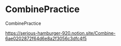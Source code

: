 # CombinePractice
CombinePractice


https://serious-hamburger-920.notion.site/Combine-6ae0202872f64d6e8a2f3056c3dfc4f5
